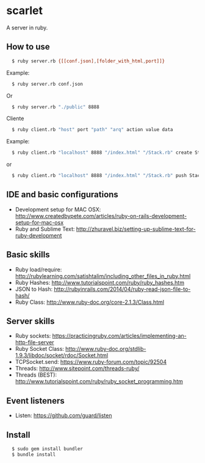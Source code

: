 scarlet
=======

A server in ruby.

## How to use
```sh
  $ ruby server.rb {[[conf.json],[folder_with_html,port]]}
```
Example:
```sh
  $ ruby server.rb conf.json
```
Or
```sh
  $ ruby server.rb "./public" 8888
```
Cliente

```sh
  $ ruby client.rb "host" port "path" "arq" action value data
```
Example:
```sh
  $ ruby client.rb "localhost" 8888 "/index.html" "/Stack.rb" create Stack
```
or
```sh
  $ ruby client.rb "localhost" 8888 "/index.html" "/Stack.rb" push Stack Test
```

## IDE and basic configurations
* Development setup for MAC OSX: http://www.createdbypete.com/articles/ruby-on-rails-development-setup-for-mac-osx
* Ruby and Sublime Text: http://zhuravel.biz/setting-up-sublime-text-for-ruby-development

## Basic skills
* Ruby load/require: http://rubylearning.com/satishtalim/including_other_files_in_ruby.html
* Ruby Hashes: http://www.tutorialspoint.com/ruby/ruby_hashes.htm
* JSON to Hash: http://rubyinrails.com/2014/04/ruby-read-json-file-to-hash/
* Ruby Class: http://www.ruby-doc.org/core-2.1.3/Class.html

## Server skills
* Ruby sockets: https://practicingruby.com/articles/implementing-an-http-file-server
* Ruby Socket Class: http://www.ruby-doc.org/stdlib-1.9.3/libdoc/socket/rdoc/Socket.html
* TCPSocket.send: https://www.ruby-forum.com/topic/92504
* Threads: http://www.sitepoint.com/threads-ruby/
* Threads (BEST): http://www.tutorialspoint.com/ruby/ruby_socket_programming.htm

## Event listeners
* Listen: https://github.com/guard/listen

## Install
```sh
  $ sudo gem install bundler
  $ bundle install
```
